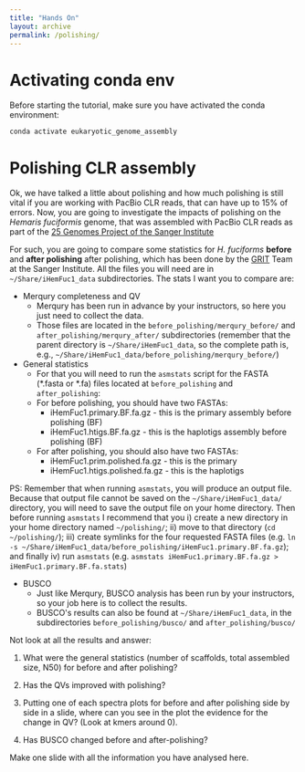 ```yaml
---
title: "Hands On"
layout: archive
permalink: /polishing/
---  
```


# Activating conda env  
Before starting the tutorial, make sure you have activated the conda environment: 

```console 
conda activate eukaryotic_genome_assembly  
```

# Polishing CLR assembly

Ok, we have talked a little about polishing and how much polishing is still vital if you are working with PacBio CLR reads, that can have up to 15% of errors. Now, you are going to investigate the impacts of polishing on the *Hemaris fuciformis* genome, that was assembled with PacBio CLR reads as part of the [25 Genomes Project of the Sanger Institute](https://www.sanger.ac.uk/collaboration/25-genomes-for-25-years/)  

For such, you are going to compare some statistics for *H. fuciforms* **before** and **after polishing** after polishing, which has been done by the [GRIT](https://www.sanger.ac.uk/group/genome-reference-informatics-team/) Team at the Sanger Institute. All the files you will need are in `~/Share/iHemFuc1_data` subdirectories. The stats I want you to compare are: 

* Merqury completeness and QV
    * Merqury has been run in advance by your instructors, so here you just need to collect the data.    
    * Those files are located in the `before_polishing/merqury_before/` and `after_polishing/merqury_after/` subdirectories (remember that the parent directory is `~/Share/iHemFuc1_data`, so the complete path is, e.g., `~/Share/iHemFuc1_data/before_polishing/merqury_before/`)
* General statistics  
    * For that you will need to run the `asmstats` script for the FASTA (\*.fasta or \*.fa) files located at `before_polishing` and `after_polishing`: 
    * For before polishing, you should have two FASTAs:    
        * iHemFuc1.primary.BF.fa.gz - this is the primary assembly before polishing (BF)
        * iHemFuc1.htigs.BF.fa.gz - this is the haplotigs assembly before polishing (BF)
    * For after polishing, you should also have two FASTAs:    
        * iHemFuc1.prim.polished.fa.gz - this is the primary  
        * iHemFuc1.htigs.polished.fa.gz - this is the haplotigs 

PS: Remember that when running `asmstats`, you will produce an output file. Because that output file cannot be saved on the `~/Share/iHemFuc1_data/` directory, you will need to save the output file on your home directory. Then before running `asmstats` I recommend that you i) create a new directory in your home directory named `~/polishing/`; ii) move to that directory (`cd ~/polishing/`); iii) create symlinks for the four requested FASTA files (e.g. `ln -s ~/Share/iHemFuc1_data/before_polishing/iHemFuc1.primary.BF.fa.gz`); and finally iv) run `asmstats` (e.g. `asmstats iHemFuc1.primary.BF.fa.gz > iHemFuc1.primary.BF.fa.stats`)

* BUSCO
    * Just like Merqury, BUSCO analysis has been run by your instructors, so your job here is to collect the results.   
    * BUSCO's results can also be found at `~/Share/iHemFuc1_data`, in the subdirectories `before_polishing/busco/` and `after_polishing/busco/` 

Not look at all the results and answer:

1. What were the general statistics (number of scaffolds, total assembled size, N50) for before and after polishing?

2. Has the QVs improved with polishing?

3. Putting one of each spectra plots for before and after polishing side by side in a slide, where can you see in the plot the evidence for the change in QV? (Look at kmers around 0).

4. Has BUSCO changed before and after-polishing?

Make one slide with all the information you have analysed here.


